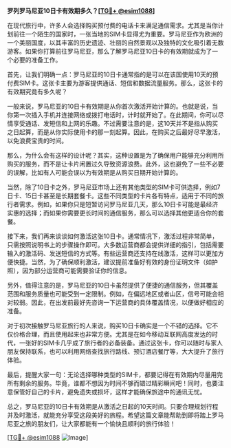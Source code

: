 **罗列罗马尼亚10日卡有效期多久？[[TG💪+ @esim1088](https://t.me/s/esim1088)]**

在现代旅行中，许多人会选择购买预付费的电话卡来满足通信需求。尤其是当你计划前往一个陌生的国家时，一张当地的SIM卡显得尤为重要。罗马尼亚作为欧洲的一个美丽国度，以其丰富的历史遗迹、壮丽的自然景观以及独特的文化吸引着无数游客。如果你打算前往罗马尼亚，那么了解罗马尼亚10日卡的有效期就成为了一个必要的准备工作。

首先，让我们明确一点：罗马尼亚的10日卡通常指的是可以在该国使用10天的预付费SIM卡。这张卡主要为游客提供通话、短信和数据流量服务。那么，这张卡的有效期究竟有多久呢？

一般来说，罗马尼亚的10日卡有效期是从你首次激活开始计算的。也就是说，当你第一次插入手机并连接网络或拨打电话时，计时就开始了。在此期间，你可以尽情享受通话、发短信和上网的乐趣。不过需要注意的是，这10天并不是指从购买之日起算，而是从你实际使用卡的那一刻起算。因此，在购买之后最好尽早激活，以免浪费宝贵的时间。

那么，为什么会有这样的设计呢？其实，这种设置是为了确保用户能够充分利用所购买的服务，而不是让卡片闲置过久导致资源浪费。此外，这也避免了一些不必要的误解，比如有人可能会误以为有效期是从购买日期开始计算的。

当然，除了10日卡之外，罗马尼亚市场上还有其他类型的SIM卡可供选择，例如7日卡、15日卡甚至是长期套餐卡。这些不同类型的卡片各有特点，适用于不同的旅行者需求。例如，如果你只是短暂访问罗马尼亚几天，那么10日卡可能是最经济实惠的选择；而如果你需要更长时间的通信服务，那么可以选择其他更适合你的套餐。

接下来，我们再来谈谈如何激活这张10日卡。通常情况下，激活过程非常简单，只需按照说明书上的步骤操作即可。大多数运营商都会提供详细的指引，包括需要输入的激活码、发送短信的方式等。有些运营商还支持在线激活，这样可以更加方便快捷。当然，为了确保顺利激活，建议提前准备好有效的身份证明文件（如护照），因为部分运营商可能需要验证你的信息。

另外，值得注意的是，罗马尼亚的10日卡虽然提供了便捷的通信服务，但其覆盖范围和服务质量也可能受到一定限制。例如，在偏远地区或者山区，信号可能会相对较弱。因此，在出发前最好先咨询一下运营商的具体覆盖情况，以便做好相应的准备。

对于初次接触罗马尼亚旅行的人来说，购买10日卡确实是一个不错的选择。它不仅价格合理，而且使用起来也非常方便。尤其是在如今移动互联网高度发达的时代，一张好的SIM卡几乎成了旅行者的必备装备。通过这张卡，你可以随时与家人朋友保持联系，也可以利用网络查找旅行路线、预订酒店餐厅等，大大提升了旅行体验。

最后，提醒大家一句：无论选择哪种类型的SIM卡，都要记得在有效期内尽量用完所有剩余的服务。毕竟，谁都不想因为时间不够而错过精彩瞬间吧！同时，也要注意保管好自己的卡片，避免遗失或损坏，这样才能确保旅途中的通讯无忧。

总之，罗马尼亚的10日卡有效期是从激活之日起的10天时间。只要合理规划行程并及时激活，就能充分享受这段美好的旅程。希望这篇文章能帮助到即将踏上罗马尼亚之旅的朋友们，让大家都能有一个愉快且顺利的旅行体验！

[[TG💪+ @esim1088](https://t.me/s/esim1088) ![Image](https://i.postimg.cc/4NQfJmqS/Snipaste-2025-05-13-00-14-12.png)]